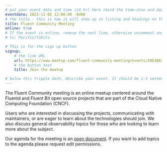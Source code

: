 ```yaml
---
# put your event date and time (24 hr) here (mind the time-zone and daylight saving time!):
eventdate: 2023-11-02 12:00:00 -0400
# the title - this is how it will show up in listing and headings on the site:
title: Fluent Community Meeting
online: true
# If the event is online, remove the next line, otherwise uncomment and adjust it:
# tz: Pacific/Tahiti

# This is for the sign up button
signup:
    # the link URL
    url: https://www.meetup.com/fluent-community-meeting/events/296386228/
    # the button text
    title: Join the meetup

# below this tripple dash, describe your event. It should be 1-3 sentences
---
```


The Fluent Community meeting is an online meetup centered around the Fluentd and Fluent Bit open source projects that are part of the Cloud Native Computing Foundation (CNCF).

Users who are interested in discussing the projects, communicating with maintainers, or are eager to learn about the technologies should join. We also discuss general observability topics for those who are looking to learn more about the subject.

Our agenda for the meeting is an [open document](https://docs.google.com/document/d/1vJvsn8E0SanLO1R0X3RC1qTw0XQK_7q75sZ8IbWAu-g/edit). If you want to add topics to the agenda please request edit permissions.


